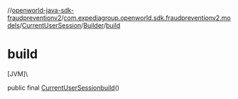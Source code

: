 //[openworld-java-sdk-fraudpreventionv2](../../../../index.md)/[com.expediagroup.openworld.sdk.fraudpreventionv2.models](../../index.md)/[CurrentUserSession](../index.md)/[Builder](index.md)/[build](build.md)

# build

[JVM]\

public final [CurrentUserSession](../index.md)[build](build.md)()
